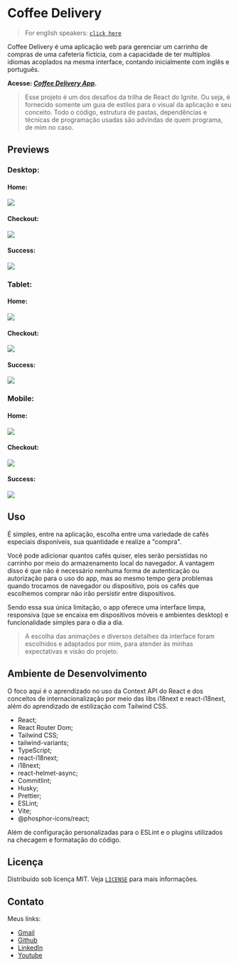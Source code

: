 # Coffee Delivery

> For english speakers: [`click here`](./README_EN.MD)

Coffee Delivery é uma aplicação web para gerenciar um carrinho de compras de uma cafeteria fictícia, com a capacidade de ter multiplos idiomas acoplados na mesma interface, contando inicialmente com inglês e português.

**Acesse: [_Coffee Delivery App_](http://coffee-delivery-eddyyxxyy.vercel.app/).**

> Esse projeto é um dos desafios da trilha de React do Ignite. Ou seja, é fornecido somente um guia de estilos para o visual da aplicação e seu conceito. Todo o código, estrutura de pastas, dependências e técnicas de programação usadas são advindas de quem programa, de mim no caso.

## Previews

### Desktop:

#### Home:

![](./previews/home-desktop-preview-1-pt.png)

#### Checkout:

![](./previews/checkout-desktop-preview-1-pt.png)

#### Success:

![](./previews/success-desktop-1-pt.png)

### Tablet:

#### Home:

![](./previews/home-tablet-preview-1-pt.png)

#### Checkout:

![](./previews/checkout-tablet-preview-1-pt.png)

#### Success:

![](./previews/success-tablet-1-pt.png)

### Mobile:

#### Home:

![](./previews/home-mobile-preview-1-pt.png)

#### Checkout:

![](./previews/checkout-mobile-preview-1-pt.png)

#### Success:

![](./previews/success-mobile-1-pt.png)

## Uso

É simples, entre na aplicação, escolha entre uma variedade de cafés especiais disponíveis, sua quantidade e realize a "compra".

Você pode adicionar quantos cafés quiser, eles serão persistidas no carrinho por meio do armazenamento local do navegador. A vantagem disso é que não é necessário nenhuma forma de autenticação ou autorização para o uso do app, mas ao mesmo tempo gera problemas quando trocamos de navegador ou dispositivo, pois os cafés que escolhemos comprar não irão persistir entre dispositivos.

Sendo essa sua única limitação, o app oferece uma interface limpa, responsiva (que se encaixa em dispositivos móveis e ambientes desktop) e funcionalidade simples para o dia a dia.

> A escolha das animações e diversos detalhes da interface foram escolhidos e adaptados por mim, para atender às minhas expectativas e visão do projeto.

## Ambiente de Desenvolvimento

O foco aqui é o aprendizado no uso da Context API do React e dos conceitos de internacionalização por meio das libs i18next e react-i18next, além do aprendizado de estilização com Tailwind CSS.

- React;
- React Router Dom;
- Tailwind CSS;
- tailwind-variants;
- TypeScript;
- react-i18next;
- i18next;
- react-helmet-async;
- Commitlint;
- Husky;
- Prettier;
- ESLint;
- Vite;
- @phosphor-icons/react;

Além de configuração personalizadas para o ESLint e o plugins utilizados na checagem e formatação do código.

## Licença

Distribuído sob licença MIT. Veja [`LICENSE`](./LICENSE) para mais informações.

## Contato

Meus links:

- [Gmail](mailto:dev.eddyyxxyy@gmail.com?)
- [Github](https://github.com/eddyyxxyy)
- [LinkedIn](https://www.linkedin.com/in/eeddyyxxyy/)
- [Youtube](https://www.youtube.com/@eddyxide)
